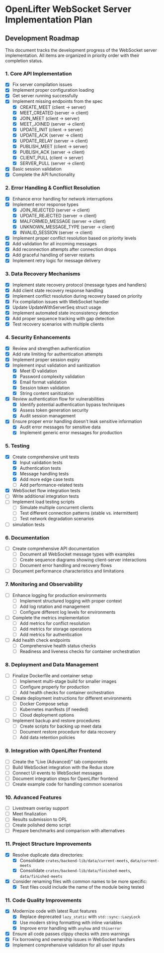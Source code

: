 # OpenLifter WebSocket Server Implementation Plan

## Development Roadmap

This document tracks the development progress of the WebSocket server implementation. All items are organized in priority order with their completion status.

### 1. Core API Implementation
- [x] Fix server compilation issues
- [x] Implement proper configuration loading
- [x] Get server running successfully
- [x] Implement missing endpoints from the spec
  - [x] CREATE_MEET (client -> server)
  - [x] MEET_CREATED (server -> client)
  - [x] JOIN_MEET (client -> server)
  - [x] MEET_JOINED (server -> client)
  - [x] UPDATE_INIT (client -> server)
  - [x] UPDATE_ACK (server -> client)
  - [x] UPDATE_RELAY (server -> client)
  - [x] PUBLISH_MEET (client -> server)
  - [x] PUBLISH_ACK (server -> client)
  - [x] CLIENT_PULL (client -> server)
  - [x] SERVER_PULL (server -> client)
- [x] Basic session validation
- [x] Complete the API functionality

### 2. Error Handling & Conflict Resolution
- [x] Enhance error handling for network interruptions
- [x] Implement error response types
  - [x] JOIN_REJECTED (server -> client)
  - [x] UPDATE_REJECTED (server -> client)
  - [x] MALFORMED_MESSAGE (server -> client)
  - [x] UNKNOWN_MESSAGE_TYPE (server -> client)
  - [x] INVALID_SESSION (server -> client)
- [x] Implement proper conflict resolution based on priority levels
- [x] Add validation for all incoming messages
- [x] Add reconnection attempts after connection drops
- [x] Add graceful handling of server restarts
- [x] Implement retry logic for message delivery

### 3. Data Recovery Mechanisms
- [x] Implement state recovery protocol (message types and handlers)
- [x] Add client state recovery response handling
- [x] Implement conflict resolution during recovery based on priority
- [x] Fix compilation issues with WebSocket handler
- [x] Update UpdateWithServerSeq struct usage
- [x] Implement automated state inconsistency detection
- [x] Add proper sequence tracking with gap detection
- [x] Test recovery scenarios with multiple clients

### 4. Security Enhancements
- [x] Review and strengthen authentication
- [x] Add rate limiting for authentication attempts
- [x] Implement proper session expiry
- [x] Implement input validation and sanitization
  - [x] Meet ID validation
  - [x] Password complexity validation
  - [x] Email format validation
  - [x] Session token validation
  - [x] String content sanitization
- [x] Review authentication flow for vulnerabilities
  - [x] Identify potential authentication bypass techniques
  - [x] Assess token generation security
  - [x] Audit session management
- [x] Ensure proper error handling doesn't leak sensitive information
  - [x] Audit error messages for sensitive data
  - [x] Implement generic error messages for production

### 5. Testing
- [x] Create comprehensive unit tests
  - [x] Input validation tests
  - [x] Authentication tests
  - [x] Message handling tests
  - [x] Add more edge case tests
  - [ ] Add performance-related tests
- [x] WebSocket flow integration tests
- [ ] Write additional integration tests
- [ ] Implement load testing scripts
  - [ ] Simulate multiple concurrent clients
  - [ ] Test different connection patterns (stable vs. intermittent)
  - [ ] Test network degradation scenarios
- [ ] simulation tests

### 6. Documentation
- [ ] Create comprehensive API documentation
  - [ ] Document all WebSocket message types with examples
  - [ ] Create sequence diagrams showing client-server interactions
  - [ ] Document error handling and recovery flows
- [ ] Document performance characteristics and limitations

### 7. Monitoring and Observability
- [ ] Enhance logging for production environments
  - [ ] Implement structured logging with proper context
  - [ ] Add log rotation and management
  - [ ] Configure different log levels for environments
- [ ] Complete the metrics implementation
  - [ ] Add metrics for conflict resolution
  - [ ] Add metrics for storage operations
  - [ ] Add metrics for authentication
- [ ] Add health check endpoints
  - [ ] Comprehensive health status checks
  - [ ] Readiness and liveness checks for container orchestration

### 8. Deployment and Data Management
- [ ] Finalize Dockerfile and container setup
  - [ ] Implement multi-stage build for smaller images
  - [ ] Configure properly for production
  - [ ] Add health checks for container orchestration
- [ ] Create deployment instructions for different environments
  - [ ] Docker Compose setup
  - [ ] Kubernetes manifests (if needed)
  - [ ] Cloud deployment options
- [ ] Implement backup and restore procedures
  - [ ] Create scripts for backing up meet data
  - [ ] Document restore procedure for data recovery
  - [ ] Add data retention policies

### 9. Integration with OpenLifter Frontend
- [ ] Create the "Live (Advanced)" tab components
- [ ] Build WebSocket integration with the Redux store
- [ ] Connect UI events to WebSocket messages
- [ ] Document integration steps for OpenLifter frontend
- [ ] Create example code for handling common scenarios

### 10. Advanced Features
- [ ] Livestream overlay support
- [ ] Meet finalization
- [ ] Results submission to OPL
- [ ] Create polished demo script
- [ ] Prepare benchmarks and comparison with alternatives

### 11. Project Structure Improvements
- [x] Resolve duplicate data directories:
  - [x] Consolidate `crates/backend-lib/data/current-meets`, `data/current-meets`
  - [x] Consolidate `crates/backend-lib/data/finished-meets`, `data/finished-meets`
- [x] Consider renaming files with common names to be more specific:
  - [x] Test files could include the name of the module being tested

### 11. Code Quality Improvements
- [x] Modernize code with latest Rust features
  - [x] Replace deprecated `lazy_static` with `std::sync::LazyLock`
  - [x] Use modern string formatting with inline variables
  - [x] Improve error handling with `anyhow` and `thiserror`
- [x] Ensure all code passes clippy checks with zero warnings
- [x] Fix borrowing and ownership issues in WebSocket handlers
- [x] Implement comprehensive validation for all user inputs
